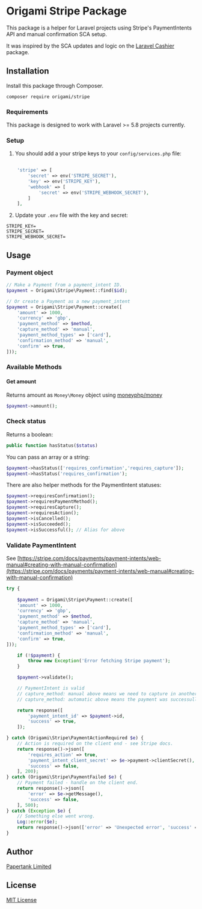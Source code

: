 # Origami Stripe Package

This package is a helper for Laravel projects using Stripe's PaymentIntents API and manual confirmation SCA setup.

It was inspired by the SCA updates and logic on the [Laravel Cashier](https://github.com/laravel/cashier) package.

## Installation

Install this package through Composer.

```
composer require origami/stripe
```

### Requirements

This package is designed to work with Laravel >= 5.8 projects currently.

### Setup

1. You should add a your stripe keys to your `config/services.php` file:

```php
    
    'stripe' => [
        'secret' => env('STRIPE_SECRET'),
        'key' => env('STRIPE_KEY'),
        'webhook' => [
            'secret' => env('STRIPE_WEBHOOK_SECRET'),
        ]
    ],

```

2. Update your `.env` file with the key and secret:

```
STRIPE_KEY=
STRIPE_SECRET=
STRIPE_WEBHOOK_SECRET=
```

## Usage

### Payment object

```php
// Make a Payment from a payment_intent ID. 
$payment = Origami\Stripe\Payment::find($id);

// Or create a Payment as a new payment_intent
$payment = Origami\Stripe\Payment::create([
    'amount' => 1000,
    'currency' => 'gbp',
    'payment_method' => $method,
    'capture_method' => 'manual',
    'payment_method_types' => ['card'],
    'confirmation_method' => 'manual',
    'confirm' => true,
]));
```

### Available Methods

#### Get amount

Returns amount as `Money\Money` object using [moneyphp/money](https://github.com/moneyphp/money)

```php
$payment->amount();
```

### Check status

Returns a boolean:

```php
public function hasStatus($status)
```

You can pass an array or a string:

```php
$payment->hasStatus(['requires_confirmation','requires_capture']);
$payment->hasStatus('requires_confirmation');
```

There are also helper methods for the PaymentIntent statuses:

```php
$payment->requiresConfirmation();
$payment->requiresPaymentMethod();
$payment->requiresCapture();
$payment->requiresAction();
$payment->isCancelled();
$payment->isSucceeded();
$payment->isSuccessful(); // Alias for above
```

### Validate PaymentIntent

See [https://stripe.com/docs/payments/payment-intents/web-manual#creating-with-manual-confirmation](https://stripe.com/docs/payments/payment-intents/web-manual#creating-with-manual-confirmation)

```php
try {
    
    $payment = Origami\Stripe\Payment::create([
    'amount' => 1000,
    'currency' => 'gbp',
    'payment_method' => $method,
    'capture_method' => 'manual',
    'payment_method_types' => ['card'],
    'confirmation_method' => 'manual',
    'confirm' => true,
]));

    if (!$payment) {
        throw new Exception('Error fetching Stripe payment');
    }

    $payment->validate();

    // PaymentIntent is valid
    // capture_method: manual above means we need to capture in another controller
    // capture_method: automatic above means the payment was successully taken

    return response([
        'payment_intent_id' => $payment->id,
        'success' => true,
    ]);

} catch (Origami\Stripe\PaymentActionRequired $e) {
    // Action is required on the client end - see Stripe docs.
    return response()->json([
        'requires_action' => true,
        'payment_intent_client_secret' => $e->payment->clientSecret(),
        'success' => false,
    ], 200);
} catch (Origami\Stripe\PaymentFailed $e) {
    // Payment failed - handle on the client end.
    return response()->json([
        'error' => $e->getMessage(),
        'success' => false,
    ], 500);
} catch (Exception $e) {
    // Something else went wrong.
    Log::error($e);
    return response()->json(['error' => 'Unexpected error', 'success' => false], 500);
}
```

## Author
[Papertank Limited](http://papertank.com)

## License
[MIT License](http://github.com/papertank/origami-stripe/blob/master/LICENSE)